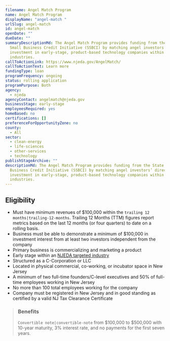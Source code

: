 ```yaml
---
filename: Angel Match Program
name: Angel Match Program
displayName: "angel-match "
urlSlug: angel-match
id: angel-match
openDate: ""
dueDate: ""
summaryDescriptionMd: The Angel Match Program provides funding from the State
  Small Business Credit Initiative (SSBCI) by matching angel investors’ direct
  investment in early-stage, product-based technology companies within targeted
  industries.
callToActionLink: https://www.njeda.gov/AngelMatch/
callToActionText: Learn more
fundingType: loan
programFrequency: ongoing
status: rolling application
programPurpose: Both
agency:
  - njeda
agencyContact: angelmatch@njeda.gov
businessStage: early-stage
employeesRequired: yes
homeBased: no
certifications: []
preferenceForOpportunityZone: no
county:
  - All
sector:
  - clean-energy
  - life-sciences
  - other-services
  - technology
publishStageArchive: ""
descriptionMd: The Angel Match Program provides funding from the State Small
  Business Credit Initiative (SSBCI) by matching angel investors’ direct
  investment in early-stage, product-based technology companies within targeted
  industries.
---
```

## Eligibility

* Must have minimum revenues of $100,000 within the `trailing 12 months|trailing-12-months`. Trailing 12 Months (TTM) figures report metrics based on the last 12 months (or four quarters) to date on a rolling basis.
* Business must be able to demonstrate a minimum of $100,000 in investment interest from at least two investors independent from the company
* Primary business is commercializing and marketing a product
* Early stage within an [NJEDA targeted industry](https://www.njeda.gov/wp-content/uploads/2022/11/Appendix-C-Targeted-Industries-Definitions-12.6.22_v2.pdf)
* Structured as a C-Corporation or LLC
* Located in physical commercial, co-working, or incubator space in New Jersey
* A minimum of two full-time founders/C-level executives and 50% of full-time employees working in New Jersey
* No more than 100 total employees working for the company
* Company must be registered in New Jersey and in good standing as certified by a valid NJ Tax Clearance Certificate

> ### Benefits
>
>  `Convertible note|convertible-note` from $100,000 to $500,000 with 10-year maturity, 3% interest rate, and no payments for the first seven years.